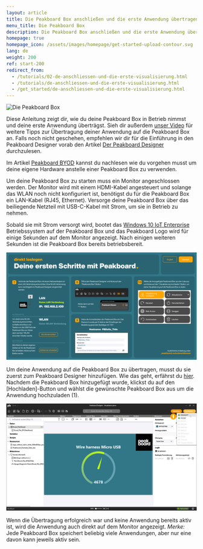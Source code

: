 ```yaml
---
layout: article
title: Die Peakboard Box anschließen und die erste Anwendung übertragen
menu_title: Die Peakboard Box
description: Die Peakboard Box anschließen und die erste Anwendung übertragen
homepage: true
homepage_icon: /assets/images/homepage/get-started-upload-contour.svg
lang: de
weight: 200
ref: start-200
redirect_from:
  - /tutorials/02-de-anschliessen-und-die-erste-visualisierung.html
  - /tutorials/de-anschliessen-und-die-erste-visualisierung.html
  - /get_started/de-anschliessen-und-die-erste-visualisierung.html
---
```


![Die Peakboard Box](/assets/images/get_started/Peakboard-Box_technical-data_de.png)

Diese Anleitung zeigt dir, wie du deine Peakboard Box in Betrieb nimmst und deine erste Anwendung überträgst.
Sieh dir außerdem [unser Video](https://youtu.be/-6YyjhlpdjU) für weitere Tipps zur Übertragung deiner Anwendung auf die Peakboard Box an.
Falls noch nicht geschehen, empfehlen wir dir für die Einführung in den Peakboard Designer vorab den Artikel [Der Peakboard Designer](/get_started/de-peakboard-designer.html) durchzulesen.

Im Artikel [Peakboard BYOD](/get_started/de-peakboard-byod.html) kannst du nachlesen wie du vorgehen musst um deine eigene Hardware anstelle einer Peakboard Box zu verwenden.

Um deine Peakboard Box zu starten muss ein Monitor angeschlossen werden. Der Monitor wird mit einem HDMI-Kabel angesteuert und solange das WLAN noch nicht konfiguriert ist, benötigst du für die Peakboard Box ein LAN-Kabel (RJ45, Ethernet). Versorge deine Peakboard Box über das beiliegende Netzteil mit USB-C-Kabel mit Strom, um sie in Betrieb zu nehmen.

Sobald sie mit Strom versorgt wird, bootet das [Windows 10 IoT Enterprise](https://docs.microsoft.com/de-de/windows/iot-core/windows-iot-enterprise) Betriebssystem auf der Peakboard Box und das Peakboard Logo wird für einige Sekunden auf dem Monitor angezeigt.
Nach einigen weiteren Sekunden ist die Peakboard Box bereits betriebsbereit.

![Initialer Bildschirm](/assets/images/get_started/Peakboard-Box_InitialScreen_de.png)

Um deine Anwendung auf die Peakboard Box zu übertragen, musst du sie zuerst zum Peakboard Designer hinzufügen.
Wie das geht, erfährst du [hier](/administration/07-de-hinzufuegen.html).
Nachdem die Peakboard Box hinzugefügt wurde, klickst du auf den [Hochladen]-Button und wählst die gewünschte Peakboard Box aus um die Anwendung hochzuladen (1).

![Anwendung hochladen](/assets/images/get_started/Peakboard-Box_Upload_de.png)

Wenn die Übertragung erfolgreich war und keine Anwendung bereits aktiv ist, wird die Anwendung auch direkt auf dem Monitor angezeigt.
*Merke:* Jede Peakboard Box speichert beliebig viele Anwendungen, aber nur eine davon kann jeweils aktiv sein.
